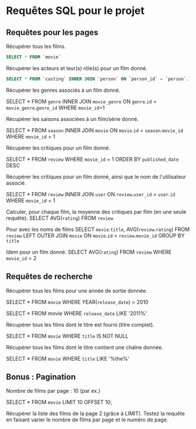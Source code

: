 # Requêtes SQL pour le projet

## Requêtes pour les pages

Récupérer tous les films.

```sql
SELECT * FROM `movie`
```

Récupérer les acteurs et leur(s) rôle(s) pour un film donné.

```sql
SELECT * FROM `casting` INNER JOIN `person` ON `person_id` = `person`.`id` WHERE `movie_id` =4
```

Récupérer les genres associés à un film donné.

SELECT * 
FROM `genre`
INNER JOIN `movie_genre`
ON `genre`.`id` = `movie_genre`.`genre_id`
WHERE `movie_id`=1

Récupérer les saisons associées à un film/série donné.

SELECT * FROM `season`
INNER JOIN `movie` ON `movie`.`id` = `season`.`movie_id`
WHERE `movie_id` = 1

Récupérer les critiques pour un film donné.

SELECT *
FROM `review`
WHERE `movie_id` = 1
ORDER BY `published_date` DESC

Récupérer les critiques pour un film donné, ainsi que le nom de l'utilisateur associé.

SELECT *
FROM `review`
INNER JOIN `user` ON `review`.`user_id` = `user`.`id`
WHERE `movie_id` = 1

Calculer, pour chaque film, la moyenne des critiques par film (en une seule requête).
SELECT AVG(`rating`)
FROM `review`

Pour avec les noms de films
SELECT `movie`.`title`, AVG(`review`.`rating`)
FROM `review`
LEFT OUTER JOIN `movie` ON `movie`.`id` = `review`.`movie_id`
GROUP BY `title`


Idem pour un film donné.
SELECT AVG(`rating`)
FROM `review`
WHERE `movie_id` = 2

## Requêtes de recherche

Récupérer tous les films pour une année de sortie donnée.

SELECT *
FROM `movie`
WHERE YEAR(`release_date`) = 2010

SELECT * FROM movie
WHERE `release_date` LIKE '2011%'

Récupérer tous les films dont le titre est fourni (titre complet).

SELECT *
FROM `movie`
WHERE `title` IS NOT NULL

Récupérer tous les films dont le titre contient une chaîne donnée.

SELECT *
FROM `movie`
WHERE `title` LIKE '%the%'

## Bonus : Pagination
Nombre de films par page : 10 (par ex.)

SELECT * FROM `movie` LIMIT 10 OFFSET 10;

Récupérer la liste des films de la page 2 (grâce à LIMIT).
Testez la requête en faisant varier le nombre de films par page et le numéro de page.
